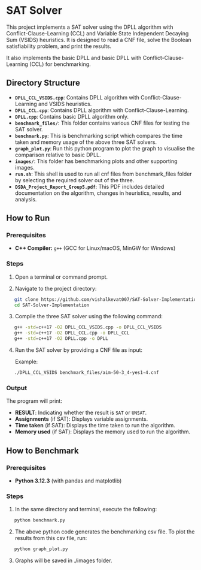 # SAT Solver

This project implements a SAT solver using the DPLL algorithm with Conflict-Clause-Learning (CCL) and Variable State Independent Decaying Sum (VSIDS) heuristics. It is designed to read a CNF file, solve the Boolean satisfiability problem, and print the results.

It also implements the basic DPLL and basic DPLL with Conflict-Clause-Learning (CCL) for benchmarking.

## Directory Structure

- **`DPLL_CCL_VSIDS.cpp`**: Contains DPLL algorithm with Conflict-Clause-Learning and VSIDS heuristics.
- **`DPLL_CCL.cpp`**: Contains DPLL algorithm with Conflict-Clause-Learning.
- **`DPLL.cpp`**: Contains basic DPLL algorithm only.
- **`benchmark_files/`**: This folder contains various CNF files for testing the SAT solver.
- **`benchmark.py`**: This is benchmarking script which compares the time taken and memory usage of the above three SAT solvers.
- **`graph_plot.py`**: Run this python program to plot the graph to visualise the comparison relative to basic DPLL.
- **`images/`**: This folder has benchmarking plots and other supporting images.
- **`run.sh`**: This shell is used to run all cnf files from benchmark_files folder by selecting the required solver out of the three.
- **`DSDA_Project_Report_Group5.pdf`**: This PDF includes detailed documentation on the algorithm, changes in heuristics, results, and analysis.

## How to Run

### Prerequisites

- **C++ Compiler:** `g++` (GCC for Linux/macOS, MinGW for Windows)

### Steps

1. Open a terminal or command prompt.

2. Navigate to the project directory:

```bash
   git clone https://github.com/vishalkevat007/SAT-Solver-Implementation.git
   cd SAT-Solver-Implementation
```

3. Compile the three SAT solver using the following command:

```bash
   g++ -std=c++17 -O2 DPLL_CCL_VSIDS.cpp -o DPLL_CCL_VSIDS
   g++ -std=c++17 -O2 DPLL_CCL.cpp -o DPLL_CCL
   g++ -std=c++17 -O2 DPLL.cpp -o DPLL
```

4. Run the SAT solver by providing a CNF file as input:

   Example:
```bash
   ./DPLL_CCL_VSIDS benchmark_files/aim-50-3_4-yes1-4.cnf
```

### Output

The program will print:

- **RESULT**: Indicating whether the result is `SAT` or `UNSAT`.
- **Assignments** (if SAT): Displays variable assignments.
- **Time taken** (if SAT): Displays the time taken to run the algorithm.
- **Memory used** (if SAT): Displays the memory used to run the algorithm.


## How to Benchmark

### Prerequisites

- **Python 3.12.3** (with pandas and matplotlib)

### Steps

1. In the same directory and terminal, execute the following:

```bash
   python benchmark.py
```

2. The above python code generates the benchmarking csv file. To plot the results from this csv file, run:

```bash
   python graph_plot.py
```

3. Graphs will be saved in ./images folder.